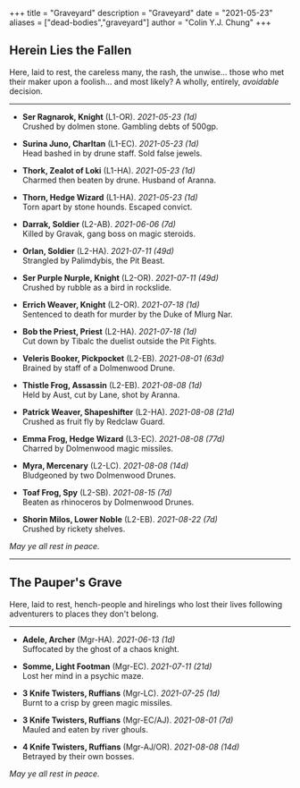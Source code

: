 +++ 
title = "Graveyard" 
description = "Graveyard" 
date = "2021-05-23" 
aliases = ["dead-bodies","graveyard"] 
author = "Colin Y.J. Chung" 
+++

## Herein Lies the Fallen

Here, laid to rest, the careless many, the rash, the unwise... those who met their maker upon a foolish... and most likely? A wholly, entirely, _avoidable_ decision.

<hr/>

* **Ser Ragnarok, Knight** (L1-OR). _2021-05-23 (1d)_ 
<br/>Crushed by dolmen stone. Gambling debts of 500gp.

* **Surina Juno, Charltan** (L1-EC). _2021-05-23 (1d)_
<br/>Head bashed in by drune staff. Sold false jewels.

* **Thork, Zealot of Loki** (L1-HA). _2021-05-23 (1d)_
<br/>Charmed then beaten by drune. Husband of Aranna.

* **Thorn, Hedge Wizard** (L1-HA). _2021-05-23 (1d)_
<br/>Torn apart by stone hounds. Escaped convict.

* **Darrak, Soldier** (L2-AB). _2021-06-06 (7d)_
<br/>Killed by Gravak, gang boss on magic steroids.

* **Orlan, Soldier** (L2-HA). _2021-07-11 (49d)_
<br/>Strangled by Palimdybis, the Pit Beast.

* **Ser Purple Nurple, Knight** (L2-OR). _2021-07-11 (49d)_
<br/>Crushed by rubble as a bird in rockslide.

* **Errich Weaver, Knight** (L2-OR). _2021-07-18 (1d)_
<br/>Sentenced to death for murder by the Duke of Mlurg Nar.

* **Bob the Priest, Priest** (L2-HA). _2021-07-18 (1d)_
<br/>Cut down by Tibalc the duelist outside the Pit Fights.

* **Veleris Booker, Pickpocket** (L2-EB). _2021-08-01 (63d)_
<br/>Brained by staff of a Dolmenwood Drune.

* **Thistle Frog, Assassin** (L2-EB). _2021-08-08 (1d)_
<br/>Held by Aust, cut by Lane, shot by Aranna.

* **Patrick Weaver, Shapeshifter** (L2-HA). _2021-08-08 (21d)_
<br/>Crushed as fruit fly by Redclaw Guard.

* **Emma Frog, Hedge Wizard** (L3-EC). _2021-08-08 (77d)_
<br/>Charred by Dolmenwood magic missiles.

* **Myra, Mercenary** (L2-LC). _2021-08-08 (14d)_
<br/>Bludgeoned by two Dolmenwood Drunes.

* **Toaf Frog, Spy** (L2-SB). _2021-08-15 (7d)_
<br/>Beaten as rhinoceros by Dolmenwood Drunes.

* **Shorin Milos, Lower Noble** (L2-EB). _2021-08-22 (7d)_
<br/>Crushed by rickety shelves.

_May ye all rest in peace._

<hr/>

## The Pauper's Grave

Here, laid to rest, hench-people and hirelings who lost their lives following adventurers to places they don't belong.

<hr/>

* **Adele, Archer** (Mgr-HA). _2021-06-13 (1d)_ 
<br/>Suffocated by the ghost of a chaos knight.

* **Somme, Light Footman** (Mgr-EC). _2021-07-11 (21d)_ 
<br/>Lost her mind in a psychic maze.

* **3 Knife Twisters, Ruffians** (Mgr-LC). _2021-07-25 (1d)_ 
<br/>Burnt to a crisp by green magic missiles.

* **3 Knife Twisters, Ruffians** (Mgr-EC/AJ). _2021-08-01 (7d)_ 
<br/>Mauled and eaten by river ghouls.

* **4 Knife Twisters, Ruffians** (Mgr-AJ/OR). _2021-08-08 (14d)_ 
<br/>Betrayed by their own bosses.

_May ye all rest in peace._
